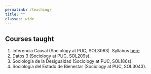 ```yaml
---
permalink: /teaching/
title: ""
classes: wide
---
```


## Courses taught

1. Inferencia Causal (Sociology at PUC, SOL3063). Syllabus [here](https://lmaldona.github.io/ProgramaSol3063_2023.pdf)
2. Datos 3 (Sociology at PUC, SOL209s).
3. Sociología de la Desigualdad (Sociology at PUC, SOL186s).
4. Sociología del Estado de Bienestar (Sociology at PUC, SOL3043).

